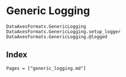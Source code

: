 # Generic Logging

```@docs
DataAxesFormats.GenericLogging
DataAxesFormats.GenericLogging.setup_logger
DataAxesFormats.GenericLogging.@logged
```

## Index

```@index
Pages = ["generic_logging.md"]
```
